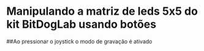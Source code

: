 # Manipulando a matriz de leds 5x5 do kit BitDogLab usando botões
##Ao pressionar o joystick o modo de gravação é ativado
